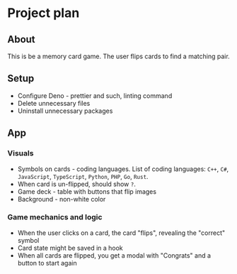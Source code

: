 # Project plan

## About

This is be a memory card game. The user flips cards to find a matching pair.

## Setup

- Configure Deno - prettier and such, linting command
- Delete unnecessary files
- Uninstall unnecessary packages

## App

### Visuals

- Symbols on cards - coding languages. List of coding languages: `C++`, `C#`, `JavaScript`, `TypeScript`, `Python`, `PHP`, `Go`, `Rust`.
- When card is un-flipped, should show `?`.
- Game deck - table with buttons that flip images
- Background - non-white color

### Game mechanics and logic

- When the user clicks on a card, the card "flips", revealing the "correct" symbol
- Card state might be saved in a hook
- When all cards are flipped, you get a modal with "Congrats" and a button to start again

